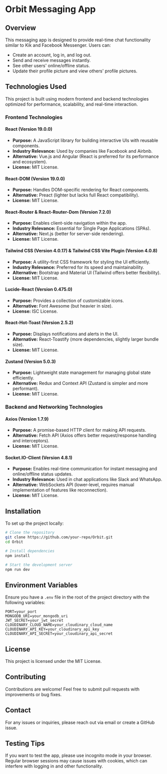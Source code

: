 # Orbit Messaging App

## Overview

This messaging app is designed to provide real-time chat functionality similar to Kik and Facebook Messenger. Users can:

- Create an account, log in, and log out.
- Send and receive messages instantly.
- See other users' online/offline status.
- Update their profile picture and view others' profile pictures.

## Technologies Used

This project is built using modern frontend and backend technologies optimized for performance, scalability, and real-time interaction.

### **Frontend Technologies**

#### **React (Version 19.0.0)**

- **Purpose:** A JavaScript library for building interactive UIs with reusable components.
- **Industry Relevance:** Used by companies like Facebook and Airbnb.
- **Alternative:** Vue.js and Angular (React is preferred for its performance and ecosystem).
- **License:** MIT License.

#### **React-DOM (Version 19.0.0)**

- **Purpose:** Handles DOM-specific rendering for React components.
- **Alternative:** Preact (lighter but lacks full React compatibility).
- **License:** MIT License.

#### **React-Router & React-Router-Dom (Version 7.2.0)**

- **Purpose:** Enables client-side navigation within the app.
- **Industry Relevance:** Essential for Single Page Applications (SPAs).
- **Alternative:** Next.js (better for server-side rendering).
- **License:** MIT License.

#### **Tailwind CSS (Version 4.0.17) & Tailwind CSS Vite Plugin (Version 4.0.8)**

- **Purpose:** A utility-first CSS framework for styling the UI efficiently.
- **Industry Relevance:** Preferred for its speed and maintainability.
- **Alternative:** Bootstrap and Material UI (Tailwind offers better flexibility).
- **License:** MIT License.

#### **Lucide-React (Version 0.475.0)**

- **Purpose:** Provides a collection of customizable icons.
- **Alternative:** Font Awesome (but heavier in size).
- **License:** ISC License.

#### **React-Hot-Toast (Version 2.5.2)**

- **Purpose:** Displays notifications and alerts in the UI.
- **Alternative:** React-Toastify (more dependencies, slightly larger bundle size).
- **License:** MIT License.

#### **Zustand (Version 5.0.3)**

- **Purpose:** Lightweight state management for managing global state efficiently.
- **Alternative:** Redux and Context API (Zustand is simpler and more performant).
- **License:** MIT License.

### **Backend and Networking Technologies**

#### **Axios (Version 1.7.9)**

- **Purpose:** A promise-based HTTP client for making API requests.
- **Alternative:** Fetch API (Axios offers better request/response handling and interceptors).
- **License:** MIT License.

#### **Socket.IO-Client (Version 4.8.1)**

- **Purpose:** Enables real-time communication for instant messaging and online/offline status updates.
- **Industry Relevance:** Used in chat applications like Slack and WhatsApp.
- **Alternative:** WebSockets API (lower-level, requires manual implementation of features like reconnection).
- **License:** MIT License.

## Installation

To set up the project locally:

```sh
# Clone the repository
git clone https://github.com/your-repo/Orbit.git
cd Orbit

# Install dependencies
npm install

# Start the development server
npm run dev
```

## Environment Variables

Ensure you have a `.env` file in the root of the project directory with the following variables:

```
PORT=your_port
MONGODB_URI=your_mongodb_uri
JWT_SECRET=your_jwt_secret
CLOUDINARY_CLOUD_NAME=your_cloudinary_cloud_name
CLOUDINARY_API_KEY=your_cloudinary_api_key
CLOUDINARY_API_SECRET=your_cloudinary_api_secret
```

## License

This project is licensed under the MIT License.

## Contributing

Contributions are welcome! Feel free to submit pull requests with improvements or bug fixes.

## Contact

For any issues or inquiries, please reach out via email or create a GitHub issue.

## Testing Tips

If you want to test the app, please use incognito mode in your browser. Regular browser sessions may cause issues with cookies, which can interfere with logging in and other functionality.
